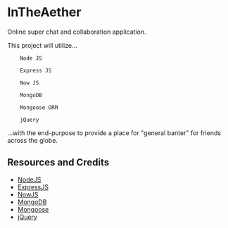 
InTheAether
===

Online super chat and collaboration application.
 
This project will utilize...

        Node JS
    
        Express JS
    
        Now JS

        MongoDB
    
        Mongoose ORM

        jQuery

...with the end-purpose to provide a place for "general banter" for friends across the globe.

Resources and Credits
---
  - [NodeJS](http://nodejs.org/)  
  - [ExpressJS](http://expressjs.com/)  
  - [NowJS](http://nowjs.com/)  
  - [MongoDB](http://www.mongodb.org/)  
  - [Mongoose](http://mongoosejs.com/)  
  - [jQuery](http://jquery.com/)    